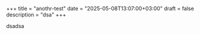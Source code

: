 +++
title = "anothr-test"
date = "2025-05-08T13:07:00+03:00"
draft = false
description = "dsa"
+++

dsadsa